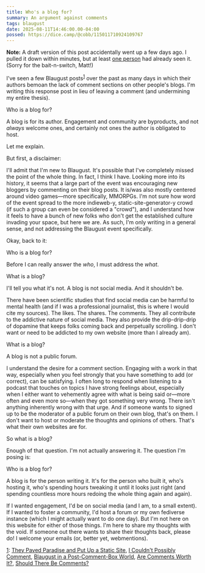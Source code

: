 ```yaml
---
title: Who's a blog for?
summary: An argument against comments
tags: blaugust
date: 2025-08-11T14:46:00.00-04:00
possed: https://dice.camp/@cobb/115011710924109767
---
```


<p class="note"><b>Note:</b> A draft version of this post accidentally went up a few days ago. I pulled it down within minutes, but at least <a href="https://mtwb.blog/posts/2025/blaugust2025/should-there-be-comments/">one person</a> had already seen it. (Sorry for the bait-n-switch, Matt!)</p>

I've seen a few Blaugust posts<sup><a href=#1down id="1up">1</a></sup> over the past as many days in which their authors bemoan the lack of comment sections on other people's blogs. I'm writing this response post in lieu of leaving a comment (and undermining my entire thesis).

Who is a blog for?

A blog is for its author. Engagement and community are byproducts, and not <i>always</i> welcome ones, and certainly not ones the author is obligated to host.

Let me explain.

But first, a disclaimer:

I'll admit that I'm new to Blaugust. It's possible that I've completely missed the point of the whole thing. In fact, I think I have. Looking more into its history, it seems that a large part of the event was encouraging new bloggers by commenting on their blog posts. It is/was also mostly centered around video games—more specifically, MMORPGs. I'm not sure how word of the event spread to the more indieweb-y, static-site-generator-y crowd (if such a group can even be considered a "crowd"), and I understand how it feels to have a bunch of new folks who don't get the established culture invading your space, but here we are. As such, I'm only writing in a general sense, and not addressing the Blaugust event specifically.

Okay, back to it:

Who is a blog for?

Before I can really answer the *who*, I must address the *what*.

What is a blog?

I'll tell you what it's not. A blog is not social media. And it shouldn't be.

There have been scientific studies that find social media can be harmful to mental health (and if I was a professional journalist, this is where I would cite my sources). The likes. The shares. The comments. They all contribute to the addictive nature of social media. They also provide the drip-drip-drip of dopamine that keeps folks coming back and perpetually scrolling. I don't want or need to be addicted to my own website (more than I already am).

What is a blog?

A blog is not a public forum.

I understand the desire for a comment section. Engaging with a work in that way, especially when you feel strongly that you have something to add (or correct), can be satisfying. I often long to respond when listening to a podcast that touches on topics I have strong feelings about, especially when I either want to vehemently agree with what is being said or—more often and even more so—when they got something very wrong. There isn't anything inherently wrong with that urge. And if someone wants to signed up to be the moderator of a public forum on their own blog, that's on them. I don't want to host or moderate the thoughts and opinions of others. That's what their own websites are for.

So what is a blog?

Enough of that question. I'm not actually answering it. The question I'm posing is:

Who is a blog for?

A blog is for the person writing it. It's for the person who built it, who's hosting it, who's spending hours tweaking it until it looks just right (and spending countless more hours redoing the whole thing again and again).

If I wanted engagement, I'd be on social media (and I am, to a small extent). If I wanted to foster a community, I'd host a forum or my own fediverse instance (which I might actually want to do one day). But I'm not here on this website for either of those things. I'm here to share my thoughts with the void. If someone out there wants to share their thoughts back, please do! I welcome your emails (or, better yet, webmentions).

<p class="note"><a href="#1up" id="1down">1</a>: <a href="https://www.timetoloot.com/blog/they-paved-paradise-and-put-up-a-static-site/">They Paved Paradise and Put Up a Static Site</a>, <a href="https://bhagpuss.blogspot.com/2025/08/i-couldnt-possibly-comment.html">I Couldn't Possibly Comment</a>, <a href="https://www.timetoloot.com/blog/blaugust-in-a-post-comment-box-world/">Blaugust in a Post-Comment-Box World</a>, <a href="https://axxuy.xyz/blog/posts/2025/lazycomments/">Are Comments Worth It?</a>, <a href="https://mtwb.blog/posts/2025/blaugust2025/should-there-be-comments/">Should There Be Comments?</a></p>

